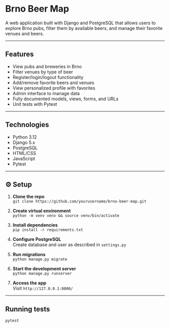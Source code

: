 # Brno Beer Map 

A web application built with Django and PostgreSQL that allows users to explore Brno pubs, filter them by available beers, and manage their favorite venues and beers.

---
## Features

- View pubs and breweries in Brno
- Filter venues by type of beer
- Register/login/logout functionality
- Add/remove favorite beers and venues
- View personalized profile with favorites
- Admin interface to manage data
- Fully documented models, views, forms, and URLs
- Unit tests with Pytest

---

## Technologies

- Python 3.12
- Django 5.x
- PostgreSQL
- HTML/CSS
- JavaScript 
- Pytest

---

## ⚙️ Setup

1. **Clone the repo**  
   `git clone https://github.com/yourusername/brno-beer-map.git`

2. **Create virtual environment**  
   `python -m venv venv && source venv/bin/activate`

3. **Install dependencies**  
   `pip install -r requirements.txt`

4. **Configure PostgreSQL**  
   Create database and user as described in `settings.py`

5. **Run migrations**  
   `python manage.py migrate`

6. **Start the development server**  
   `python manage.py runserver`

7. **Access the app**  
   Visit `http://127.0.0.1:8000/`

---

## Running tests

```bash
pytest

